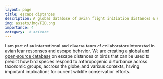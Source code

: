 ```yaml
---
layout: page
title: escape distances
description: A global database of avian flight initiation distances & understanding their drivers.
img: assets/img/FID.png
importance: 4
category:  # science
---
```


I am part of an international and diverse team of collaborators interested in avian fear responses and escape behavior. We are creating a [global and open-source database](https://sites.lifesci.ucla.edu/avian-flight-initiation-distances/) on escape distances of birds that can be used to predict how bird species  respond to anthropogenic disturbance across taxonomic groups, accross the globe, and various contexts, having important implications for current wildlife conservation efforts.